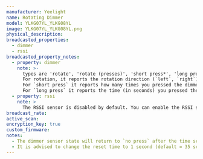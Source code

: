 ```yaml
---
manufacturer: Yeelight
name: Rotating Dimmer
model: YLKG07YL_YLKG08YL
image: YLKG07YL_YLKG08YL.png
physical_description:
broadcasted_properties:
  - dimmer
  - rssi
broadcasted_property_notes:
  - property: dimmer
    note: >-
      types are 'rotate', 'rotate (presses)', 'short press*', 'long press'.
      For rotation, it reports the rotation direction (`left`, `right`) and how far you rotate (number of `steps`).
      For `short press` it reports how many times you pressed the dimmer.
      For `long press` it reports the time (in seconds) you pressed the dimmer.
  - property: rssi
    note: >
      The RSSI sensor is disabled by default. You can enable the RSSI sensor by going to `configuration`, `integrations`, select `devices` on the BLE monitor integration tile and select your device. Click on the `+1 disabled entity` to show the disabled sensor and select the disabled entity. Finally, click on `Enable entity` to enable it. 
broadcast_rate:
active_scan:
encryption_key: true
custom_firmware:
notes:
  - The dimmer sensor state will return to `no press` after the time set with the [reset_timer](configuration_params#reset_timer) option
  - It is advised to change the reset time to 1 second (default = 35 seconds).
---
```

